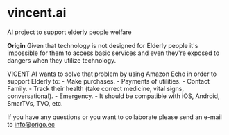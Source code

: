# vincent.ai
AI project to support elderly people welfare

<b>Origin</b>
Given that technology is not designed for Elderly people it's impossible for them to access basic services and even they're exposed to dangers when they utilize technology.

VICENT AI wants to solve that problem by using Amazon Echo in order to support Elderly to:
      -   Make purchases.
      -   Payments of utilities.
      -   Contact Family.
      -   Track their health (take correct medicine, vital signs, conversational).
      -   Emergency.
      -   It should be compatible with iOS, Android, SmarTVs, TVO, etc.
      

If you have any questions or you want to collaborate please send an e-mail to info@origo.ec
